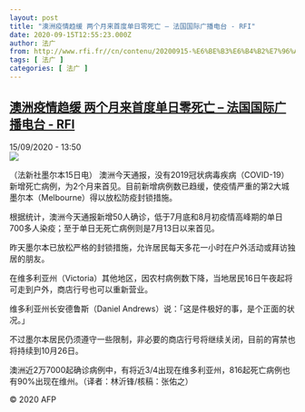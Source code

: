 ```yaml
---
layout: post
title: "澳洲疫情趋缓 两个月来首度单日零死亡 – 法国国际广播电台 - RFI"
date: 2020-09-15T12:55:23.000Z
author: 法广
from: http://www.rfi.fr//cn/contenu/20200915-%E6%BE%B3%E6%B4%B2%E7%96%AB%E6%83%85%E8%B6%8B%E7%BC%93-%E4%B8%A4%E4%B8%AA%E6%9C%88%E6%9D%A5%E9%A6%96%E5%BA%A6%E5%8D%95%E6%97%A5%E9%9B%B6%E6%AD%BB%E4%BA%A1
tags: [ 法广 ]
categories: [ 法广 ]
---
```

<!--1600174523000-->
[澳洲疫情趋缓 两个月来首度单日零死亡 – 法国国际广播电台 - RFI](http://www.rfi.fr//cn/contenu/20200915-%E6%BE%B3%E6%B4%B2%E7%96%AB%E6%83%85%E8%B6%8B%E7%BC%93-%E4%B8%A4%E4%B8%AA%E6%9C%88%E6%9D%A5%E9%A6%96%E5%BA%A6%E5%8D%95%E6%97%A5%E9%9B%B6%E6%AD%BB%E4%BA%A1)
------

<div>
<div>15/09/2020 - 13:50</div><img src="https://s.rfi.fr/media/display/ac7850c4-f74b-11ea-aa38-005056a98db9/w:310/p:16x9/int0012b.200915195003.jpg"><div class="t-content__body u-clearfix"><p>（法新社墨尔本15日电）    澳洲今天通报，没有2019冠状病毒疾病（COVID-19）新增死亡病例，为2个月来首见。目前新增病例数已趋缓，使疫情严重的第2大城墨尔本（Melbourne）得以放松防疫封锁措施。</p><p>    根据统计，澳洲今天通报新增50人确诊，低于7月底和8月初疫情高峰期的单日700多人染疫；至于单日无死亡病例则是7月13日以来首见。</p><p>    昨天墨尔本已放松严格的封锁措施，允许居民每天多花一小时在户外活动或拜访独居的朋友。</p><p>    在维多利亚州（Victoria）其他地区，因农村病例数下降，当地居民16日午夜起将可走到户外，商店行号也可以重新营业。</p><p>    维多利亚州长安德鲁斯（Daniel Andrews）说：「这是件极好的事，是个正面的状况。」</p><p>    不过墨尔本居民仍须遵守一些限制，非必要的商店行号将继续关闭，目前的宵禁也将持续到10月26日。</p><p>    澳洲近2万7000起确诊病例中，有将近3/4出现在维多利亚州，816起死亡病例也有90%出现在维州。（译者：林沂锋/核稿：张佑之）</p><p class="t-copyright">© 2020 AFP</p>        </div>
</div>
